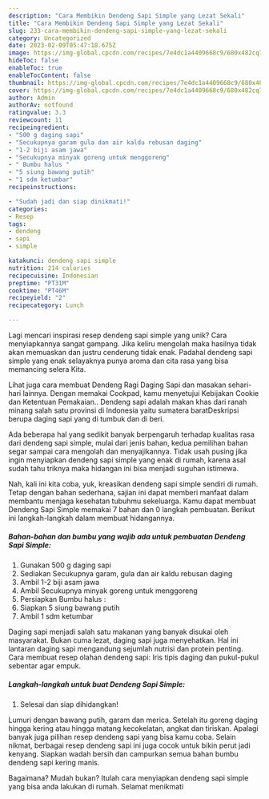 ```yaml
---
description: "Cara Membikin Dendeng Sapi Simple yang Lezat Sekali"
title: "Cara Membikin Dendeng Sapi Simple yang Lezat Sekali"
slug: 233-cara-membikin-dendeng-sapi-simple-yang-lezat-sekali
category: Uncategorized
date: 2023-02-09T05:47:18.675Z
image: https://img-global.cpcdn.com/recipes/7e4dc1a4409668c9/680x482cq70/dendeng-sapi-simple-foto-resep-utama.jpg
hideToc: false
enableToc: true
enableTocContent: false
thumbnail: https://img-global.cpcdn.com/recipes/7e4dc1a4409668c9/680x482cq70/dendeng-sapi-simple-foto-resep-utama.jpg
cover: https://img-global.cpcdn.com/recipes/7e4dc1a4409668c9/680x482cq70/dendeng-sapi-simple-foto-resep-utama.jpg
author: Admin
authorAv: notfound
ratingvalue: 3.3
reviewcount: 11
recipeingredient:
- "500 g daging sapi"
- "Secukupnya garam gula dan air kaldu rebusan daging"
- "1-2 biji asam jawa"
- "Secukupnya minyak goreng untuk menggoreng"
- " Bumbu halus "
- "5 siung bawang putih"
- "1 sdm ketumbar"
recipeinstructions:

- "Sudah jadi dan siap dinikmati!"
categories:
- Resep
tags:
- dendeng
- sapi
- simple

katakunci: dendeng sapi simple 
nutrition: 214 calories
recipecuisine: Indonesian
preptime: "PT31M"
cooktime: "PT46M"
recipeyield: "2"
recipecategory: Lunch

---
```





Lagi mencari inspirasi resep dendeng sapi simple yang unik? Cara menyiapkannya sangat gampang. Jika keliru mengolah maka hasilnya tidak akan memuaskan dan justru cenderung tidak enak. Padahal dendeng sapi simple yang enak selayaknya punya aroma dan cita rasa yang bisa memancing selera Kita.





Lihat juga cara membuat Dendeng Ragi Daging Sapi dan masakan sehari-hari lainnya. Dengan memakai Cookpad, kamu menyetujui Kebijakan Cookie dan Ketentuan Pemakaian.. Dendeng sapi adalah makan khas dari ranah minang salah satu provinsi di Indonesia yaitu sumatera baratDeskripsi berupa daging sapi yang di tumbuk dan di beri.

Ada beberapa hal yang sedikit banyak berpengaruh terhadap kualitas rasa dari dendeng sapi simple, mulai dari jenis bahan, kedua pemilihan bahan segar sampai cara mengolah dan menyajikannya. Tidak usah pusing jika ingin menyiapkan dendeng sapi simple yang enak di rumah, karena asal sudah tahu triknya maka hidangan ini bisa menjadi suguhan istimewa.






Nah, kali ini kita coba, yuk, kreasikan dendeng sapi simple sendiri di rumah. Tetap dengan bahan sederhana, sajian ini dapat memberi manfaat dalam membantu menjaga kesehatan tubuhmu sekeluarga. Kamu dapat membuat Dendeng Sapi Simple memakai 7 bahan dan 0 langkah pembuatan. Berikut ini langkah-langkah dalam membuat hidangannya.

<!--inarticleads1-->

##### Bahan-bahan dan bumbu yang wajib ada untuk pembuatan Dendeng Sapi Simple:

1. Gunakan 500 g daging sapi
1. Sediakan Secukupnya garam, gula dan air kaldu rebusan daging
1. Ambil 1-2 biji asam jawa
1. Ambil Secukupnya minyak goreng untuk menggoreng
1. Persiapkan  Bumbu halus :
1. Siapkan 5 siung bawang putih
1. Ambil 1 sdm ketumbar


Daging sapi menjadi salah satu makanan yang banyak disukai oleh masyarakat. Bukan cuma lezat, daging sapi juga menyehatkan. Hal ini lantaran daging sapi mengandung sejumlah nutrisi dan protein penting. Cara membuat resep olahan dendeng sapi: Iris tipis daging dan pukul-pukul sebentar agar empuk. 

<!--inarticleads2-->

##### Langkah-langkah untuk buat Dendeng Sapi Simple:


1. Selesai dan siap dihidangkan!

Lumuri dengan bawang putih, garam dan merica. Setelah itu goreng daging hingga kering atau hingga matang kecokelatan, angkat dan tiriskan. Apalagi banyak juga pilihan resep dendeng sapi yang bisa kamu coba. Selain nikmat, berbagai resep dendeng sapi ini juga cocok untuk bikin perut jadi kenyang. Siapkan wadah bersih dan campurkan semua bahan bumbu dendeng sapi kering manis. 

Bagaimana? Mudah bukan? Itulah cara menyiapkan dendeng sapi simple yang bisa anda lakukan di rumah. Selamat menikmati
